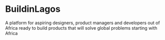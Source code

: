 # BuildinLagos
A platform for aspiring designers, product managers and developers out of Africa ready to build products that will solve global problems starting with Africa
